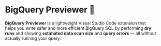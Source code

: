 # BigQuery Previewer 🚀 

**BigQuery Previewer** is a lightweight Visual Studio Code extension that helps you write safer and more efficient BigQuery SQL by performing **dry runs** and showing **estimated data scan size** and **query errors** — all without actually running your query.
